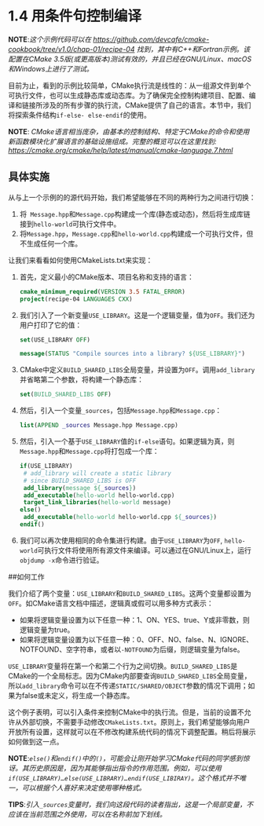 # 1.4 用条件句控制编译

**NOTE**:*这个示例代码可以在 https://github.com/devcafe/cmake-cookbook/tree/v1.0/chap-01/recipe-04 找到，其中有C++和Fortran示例。该配置在CMake 3.5版(或更高版本)测试有效的，并且已经在GNU/Linux、macOS和Windows上进行了测试。*

目前为止，看到的示例比较简单，CMake执行流是线性的：从一组源文件到单个可执行文件，也可以生成静态库或动态库。为了确保完全控制构建项目、配置、编译和链接所涉及的所有步骤的执行流，CMake提供了自己的语言。本节中，我们将探索条件结构`if-else- else-endif`的使用。

**NOTE**: *CMake语言相当庞杂，由基本的控制结构、特定于CMake的命令和使用新函数模块化扩展语言的基础设施组成。完整的概览可以在这里找到: https://cmake.org/cmake/help/latest/manual/cmake-language.7.html*

## 具体实施

从与上一个示例的的源代码开始，我们希望能够在不同的两种行为之间进行切换：

1. 将` Message.hpp`和`Message.cpp`构建成一个库(静态或动态)，然后将生成库链接到`hello-world`可执行文件中。
2. 将`Message.hpp`，`Message.cpp`和`hello-world.cpp`构建成一个可执行文件，但不生成任何一个库。

让我们来看看如何使用CMakeLists.txt来实现：

1. 首先，定义最小的CMake版本、项目名称和支持的语言：

   ```cmake
   cmake_minimum_required(VERSION 3.5 FATAL_ERROR)
   project(recipe-04 LANGUAGES CXX)
   ```
   
2. 我们引入了一个新变量`USE_LIBRARY`。这是一个逻辑变量，值为`OFF`。我们还为用户打印了它的值：

   ```cmake
   set(USE_LIBRARY OFF)
   
   message(STATUS "Compile sources into a library? ${USE_LIBRARY}")
   ```

3. CMake中定义`BUILD_SHARED_LIBS`全局变量，并设置为`OFF`。调用`add_library`并省略第二个参数，将构建一个静态库：

   ```cmake
   set(BUILD_SHARED_LIBS OFF)
   ```

4. 然后，引入一个变量`_sources`，包括`Message.hpp`和`Message.cpp`：

   ```cmake
   list(APPEND _sources Message.hpp Message.cpp)
   ```

5. 然后，引入一个基于`USE_LIBRARY`值的`if-else`语句。如果逻辑为真，则` Message.hpp`和`Message.cpp`将打包成一个库：

   ```cmake
   if(USE_LIBRARY)
   	# add_library will create a static library
   	# since BUILD_SHARED_LIBS is OFF
   	add_library(message ${_sources})
   	add_executable(hello-world hello-world.cpp)
   	target_link_libraries(hello-world message)
   else()
   	add_executable(hello-world hello-world.cpp ${_sources})
   endif()
   ```
   
6. 我们可以再次使用相同的命令集进行构建。由于`USE_LIBRARY`为`OFF`, `hello-world`可执行文件将使用所有源文件来编译。可以通过在GNU/Linux上，运行`objdump -x`命令进行验证。

##如何工作

我们介绍了两个变量：`USE_LIBRARY`和`BUILD_SHARED_LIBS`。这两个变量都设置为`OFF`。如CMake语言文档中描述，逻辑真或假可以用多种方式表示：

* 如果将逻辑变量设置为以下任意一种：1、ON、YES、true、Y或非零数，则逻辑变量为true。
* 如果将逻辑变量设置为以下任意一种：0、OFF、NO、false、N、IGNORE、NOTFOUND、空字符串，或者以`-NOTFOUND`为后缀，则逻辑变量为false。

`USE_LIBRARY`变量将在第一个和第二个行为之间切换。`BUILD_SHARED_LIBS`是CMake的一个全局标志。因为CMake内部要查询`BUILD_SHARED_LIBS`全局变量，所以`add_library`命令可以在不传递`STATIC/SHARED/OBJECT`参数的情况下调用；如果为false或未定义，将生成一个静态库。

这个例子表明，可以引入条件来控制CMake中的执行流。但是，当前的设置不允许从外部切换，不需要手动修改`CMakeLists.txt`。原则上，我们希望能够向用户开放所有设置，这样就可以在不修改构建系统代码的情况下调整配置。稍后将展示如何做到这一点。

**NOTE**:*`else()`和`endif()`中的`()`，可能会让刚开始学习CMake代码的同学感到惊讶。其历史原因是，因为其能够指出指令的作用范围。例如，可以使用`if(USE_LIBRARY)…else(USE_LIBRARY)…endif(USE_LIBIRAY)`。这个格式并不唯一，可以根据个人喜好来决定使用哪种格式。*

**TIPS**:*引入`_sources`变量时，我们向这段代码的读者指出，这是一个局部变量，不应该在当前范围之外使用，可以在名称前加下划线。*

